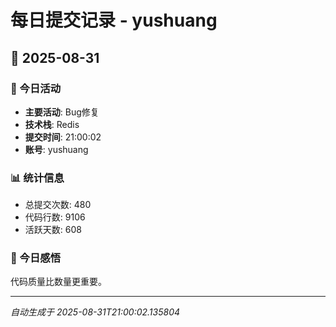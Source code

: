 # 每日提交记录 - yushuang

## 📅 2025-08-31

### 🎯 今日活动
- **主要活动**: Bug修复
- **技术栈**: Redis
- **提交时间**: 21:00:02
- **账号**: yushuang

### 📊 统计信息
- 总提交次数: 480
- 代码行数: 9106
- 活跃天数: 608

### 💭 今日感悟
代码质量比数量更重要。

---
*自动生成于 2025-08-31T21:00:02.135804*
